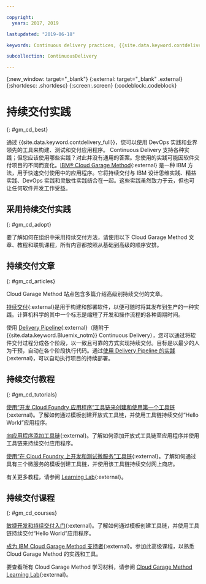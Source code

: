 ```yaml
---

copyright:
  years: 2017, 2019

lastupdated: "2019-06-18"

keywords: Continuous delivery practices, {{site.data.keyword.contdelivery_full}}, IBM Cloud Garage Method

subcollection: ContinuousDelivery

---
```

<!-- Copyright info at top of file: REQUIRED
    The copyright info is YAML content that must occur at the top of the MD file, before attributes are listed.
    It must be surrounded by 3 dashes.
    The value "years" can contain just one year or a two years separated by a comma. (years: 2014, 2016)
    Indentation as per the previous template must be preserved.
-->

{:new_window: target="_blank"}
{:external: target="_blank" .external}
{:shortdesc: .shortdesc}
{:screen:.screen}
{:codeblock:.codeblock}

# 持续交付实践
{: #gm_cd_best}



通过 {{site.data.keyword.contdelivery_full}}，您可以使用 DevOps 实践和业界领先的工具来构建、测试和交付应用程序。
Continuous Delivery 支持各种实践；但您应该使用哪些实践？对此并没有通用的答案。您使用的实践可能因软件交付项目的不同而变化。[IBM&reg; Cloud Garage Method](https://www.ibm.com/cloud/garage){:external} 是一种 IBM 方法，用于快速交付使用中的应用程序。它将持续交付与 IBM 设计思维实践、精益实践、DevOps 实践和灵敏性实践结合在一起。这些实践虽然致力于云，但也可让任何软件开发工作受益。


## 采用持续交付实践
{: #gm_cd_adopt}

要了解如何在组织中采用持续交付方法，请使用以下 Cloud Garage Method 文章、教程和联机课程，所有内容都按照从基础到高级的顺序安排。

## 持续交付文章
{: #gm_cd_articles}

Cloud Garage Method 站点包含多篇介绍高级别持续交付的文章。

[持续交付](https://www.ibm.com/cloud/garage/content/deliver/practice_continuous_delivery/){:external}是用于构建和部署软件，以便可随时将其发布到生产的一种实践。计算机科学的其中一个标志是缩短了开发和操作流程的各种周期时间。

使用 [Delivery Pipeline](https://www.ibm.com/cloud/garage/content/deliver/tool_delivery_pipeline/){:external}（随附于 {{site.data.keyword.Bluemix_notm}} Continuous Delivery），您可以通过将软件交付过程分成各个阶段，以一致且可靠的方式实现持续交付。目标是以最少的人为干预，自动在各个阶段执行代码。通过[使用 Delivery Pipeline 的实践](https://www.ibm.com/cloud/garage/content/deliver/practice_delivery_pipeline/){:external}，可以自动执行项目的持续部署。

## 持续交付教程
{: #gm_cd_tutorials}

[使用“开发 Cloud Foundry 应用程序”工具链来创建和使用第一个工具链](https://www.ibm.com/cloud/garage/tutorials/introduce-develop-cloud-foundry-app-toolchain){:external}。了解如何通过模板创建开放式工具链，并使用工具链持续交付“Hello World”应用程序。

[向应用程序添加工具链](https://www.ibm.com/cloud/garage/tutorials/add-a-toolchain-to-an-app?task=2){:external}。了解如何添加开放式工具链至应用程序并使用工具链来持续交付应用程序。

[使用“在 Cloud Foundry 上开发和测试微服务”工具链](https://www.ibm.com/cloud/garage/tutorials/use-develop-test-microservices-on-cloud-foundry-toolchain){:external}。了解如何通过具有三个微服务的模板创建工具链，并使用该工具链持续交付网上商店。

有关更多教程，请参阅 [Learning Lab](https://www.ibm.com/cloud/garage/category/courses){:external}。

## 持续交付课程
{: #gm_cd_courses}

[敏捷开发和持续交付入门](https://www.ibm.com/cloud/garage/content/course/get_started_agile_cd){:external}。了解如何通过模板创建工具链，并使用工具链持续交付“Hello World”应用程序。

[成为 IBM Cloud Garage Method 支持者](https://www.ibm.com/cloud/garage/content/course/gm_advocate){:external}。参加此高级课程，以熟悉 Cloud Garage Method 的实践和工具。

要查看所有 Cloud Garage Method 学习材料，请参阅 [Cloud Garage Method Learning Lab](https://www.ibm.com/cloud/garage/category/courses){:external}。
